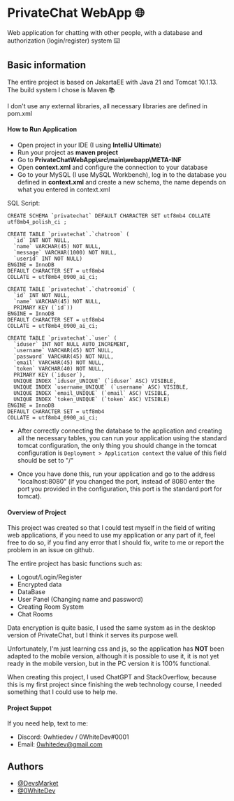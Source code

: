 
# PrivateChat WebApp 🌐


Web application for chatting with other people, with a database and authorization (login/register) system ⌨️

## Basic information

The entire project is based on JakartaEE with Java 21 and Tomcat 10.1.13. The build system I chose is Maven 📚

I don't use any external libraries, all necessary libraries are defined in pom.xml

#### How to Run Application
- Open project in your IDE (I using **IntelliJ Ultimate**)
- Run your project as **maven project**
- Go to **PrivateChatWebApp\src\main\webapp\META-INF**
- Open **context.xml** and configure the connection to your database
- Go to your MySQL (I use MySQL Workbench), log in to the database you defined in **context.xml** and create a new schema, the name depends on what you entered in context.xml

SQL Script:
```
CREATE SCHEMA `privatechat` DEFAULT CHARACTER SET utf8mb4 COLLATE utf8mb4_polish_ci ;

CREATE TABLE `privatechat`.`chatroom` (
  `id` INT NOT NULL,
  `name` VARCHAR(45) NOT NULL,
  `message` VARCHAR(1000) NOT NULL,
  `userid` INT NOT NULL)
ENGINE = InnoDB
DEFAULT CHARACTER SET = utf8mb4
COLLATE = utf8mb4_0900_ai_ci;

CREATE TABLE `privatechat`.`chatroomid` (
  `id` INT NOT NULL,
  `name` VARCHAR(45) NOT NULL,
  PRIMARY KEY (`id`))
ENGINE = InnoDB
DEFAULT CHARACTER SET = utf8mb4
COLLATE = utf8mb4_0900_ai_ci;

CREATE TABLE `privatechat`.`user` (
  `iduser` INT NOT NULL AUTO_INCREMENT,
  `username` VARCHAR(45) NOT NULL,
  `password` VARCHAR(45) NOT NULL,
  `email` VARCHAR(45) NOT NULL,
  `token` VARCHAR(40) NOT NULL,
  PRIMARY KEY (`iduser`),
  UNIQUE INDEX `iduser_UNIQUE` (`iduser` ASC) VISIBLE,
  UNIQUE INDEX `username_UNIQUE` (`username` ASC) VISIBLE,
  UNIQUE INDEX `email_UNIQUE` (`email` ASC) VISIBLE,
  UNIQUE INDEX `token_UNIQUE` (`token` ASC) VISIBLE)
ENGINE = InnoDB
DEFAULT CHARACTER SET = utf8mb4
COLLATE = utf8mb4_0900_ai_ci;
```
- After correctly connecting the database to the application and creating all the necessary tables, you can run your application using the standard tomcat configuration, the only thing you should change in the tomcat configuration is ```Deployment > Application context``` the value of this field should be set to "/"

- Once you have done this, run your application and go to the address "localhost:8080" (if you changed the port, instead of 8080 enter the port you provided in the configuration, this port is the standard port for tomcat).


#### Overview of Project
This project was created so that I could test myself in the field of writing web applications, if you need to use my application or any part of it, feel free to do so, if you find any error that I should fix, write to me or report the problem in an issue on github.

The entire project has basic functions such as:
- Logout/Login/Register
- Encrypted data
- DataBase
- User Panel (Changing name and password)
- Creating Room System
- Chat Rooms

Data encryption is quite basic, I used the same system as in the desktop version of PrivateChat, but I think it serves its purpose well.

Unfortunately, I'm just learning css and js, so the application has **NOT** been adapted to the mobile version, although it is possible to use it, it is not yet ready in the mobile version, but in the PC version it is 100% functional.

When creating this project, I used ChatGPT and StackOverflow, because this is my first project since finishing the web technology course, I needed something that I could use to help me.

#### Project Suppot
If you need help, text to me:
- Discord: 0whtiedev / 0WhiteDev#0001
- Email: 0whitedev@gmail.com
## Authors

- [@DevsMarket](https://github.com/DEVS-MARKET)
- [@0WhiteDev](https://github.com/0WhiteDev)

